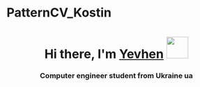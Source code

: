 # PatternCV_Kostin
<h1 align="center">Hi there, I'm <a href="https://www.facebook.com/the.amazing.eugene" target="_blank">Yevhen</a> 
<img src="https://tenor.com/iTX0uXpfx12.gif" height="50"/></h1>
<h3 align="center">Computer engineer student from Ukraine ua</h3>
